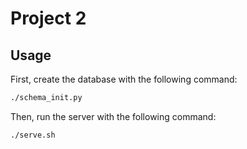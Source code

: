 # Project 2

## Usage

First, create the database with the following command:

```bash
./schema_init.py
```

Then, run the server with the following command:

```bash
./serve.sh
```
